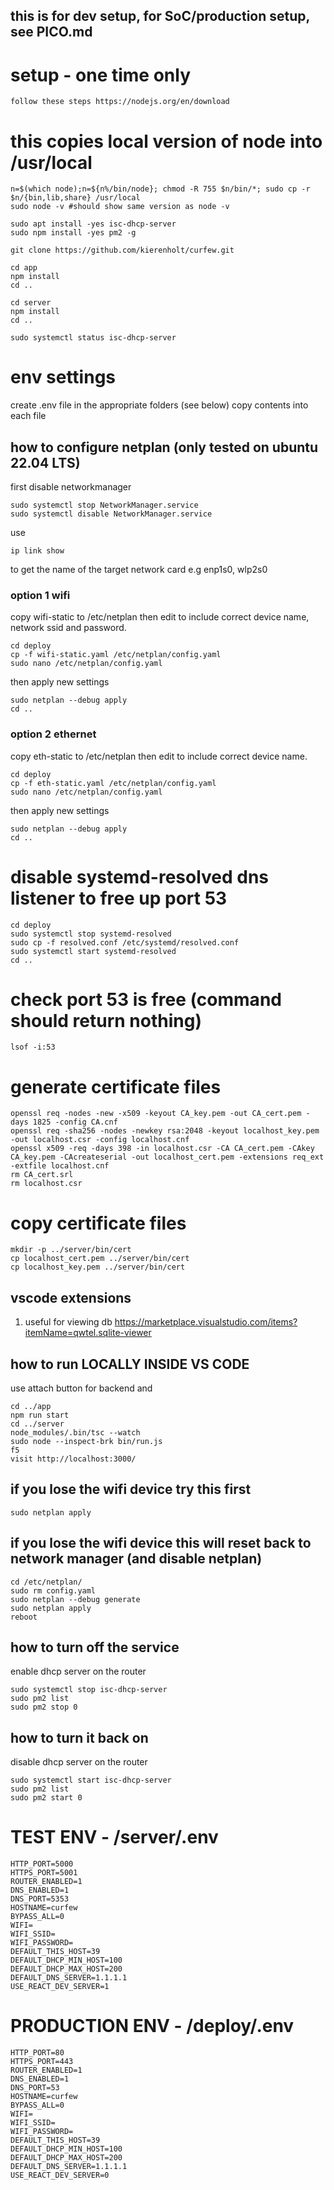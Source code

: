 ## this is for dev setup, for SoC/production setup, see PICO.md

# setup - one time only

    follow these steps https://nodejs.org/en/download

# this copies local version of node into /usr/local

    n=$(which node);n=${n%/bin/node}; chmod -R 755 $n/bin/*; sudo cp -r $n/{bin,lib,share} /usr/local
    sudo node -v #should show same version as node -v

    sudo apt install -yes isc-dhcp-server
    sudo npm install -yes pm2 -g

    git clone https://github.com/kierenholt/curfew.git

    cd app
    npm install
    cd ..

    cd server
    npm install
    cd ..

    sudo systemctl status isc-dhcp-server

# env settings

create .env file in the appropriate folders (see below)
copy contents into each file

## how to configure netplan (only tested on ubuntu 22.04 LTS)

first disable networkmanager

    sudo systemctl stop NetworkManager.service
    sudo systemctl disable NetworkManager.service

use

    ip link show

to get the name of the target network card e.g enp1s0, wlp2s0

### option 1 wifi

copy wifi-static to /etc/netplan
then edit to include correct device name, network ssid and password.

    cd deploy
    cp -f wifi-static.yaml /etc/netplan/config.yaml
    sudo nano /etc/netplan/config.yaml

then apply new settings

    sudo netplan --debug apply
    cd ..

### option 2 ethernet

copy eth-static to /etc/netplan
then edit to include correct device name.

    cd deploy
    cp -f eth-static.yaml /etc/netplan/config.yaml
    sudo nano /etc/netplan/config.yaml

then apply new settings

    sudo netplan --debug apply
    cd ..

# disable systemd-resolved dns listener to free up port 53

    cd deploy
    sudo systemctl stop systemd-resolved
    sudo cp -f resolved.conf /etc/systemd/resolved.conf
    sudo systemctl start systemd-resolved
    cd ..

# check port 53 is free (command should return nothing)

    lsof -i:53

# generate certificate files

    openssl req -nodes -new -x509 -keyout CA_key.pem -out CA_cert.pem -days 1825 -config CA.cnf
    openssl req -sha256 -nodes -newkey rsa:2048 -keyout localhost_key.pem -out localhost.csr -config localhost.cnf
    openssl x509 -req -days 398 -in localhost.csr -CA CA_cert.pem -CAkey CA_key.pem -CAcreateserial -out localhost_cert.pem -extensions req_ext -extfile localhost.cnf
    rm CA_cert.srl
    rm localhost.csr

# copy certificate files

    mkdir -p ../server/bin/cert
    cp localhost_cert.pem ../server/bin/cert
    cp localhost_key.pem ../server/bin/cert

## vscode extensions

1. useful for viewing db
   https://marketplace.visualstudio.com/items?itemName=qwtel.sqlite-viewer

## how to run LOCALLY INSIDE VS CODE

use attach button for backend and

    cd ../app
    npm run start
    cd ../server
    node_modules/.bin/tsc --watch
    sudo node --inspect-brk bin/run.js
    f5
    visit http://localhost:3000/

## if you lose the wifi device try this first

    sudo netplan apply

## if you lose the wifi device this will reset back to network manager (and disable netplan)

    cd /etc/netplan/
    sudo rm config.yaml
    sudo netplan --debug generate
    sudo netplan apply
    reboot

## how to turn off the service

enable dhcp server on the router

    sudo systemctl stop isc-dhcp-server
    sudo pm2 list
    sudo pm2 stop 0

## how to turn it back on

disable dhcp server on the router

    sudo systemctl start isc-dhcp-server
    sudo pm2 list
    sudo pm2 start 0

# TEST ENV - /server/.env

```
HTTP_PORT=5000
HTTPS_PORT=5001
ROUTER_ENABLED=1
DNS_ENABLED=1
DNS_PORT=5353
HOSTNAME=curfew
BYPASS_ALL=0
WIFI=
WIFI_SSID=
WIFI_PASSWORD=
DEFAULT_THIS_HOST=39
DEFAULT_DHCP_MIN_HOST=100
DEFAULT_DHCP_MAX_HOST=200
DEFAULT_DNS_SERVER=1.1.1.1
USE_REACT_DEV_SERVER=1
```

# PRODUCTION ENV - /deploy/.env

```
HTTP_PORT=80
HTTPS_PORT=443
ROUTER_ENABLED=1
DNS_ENABLED=1
DNS_PORT=53
HOSTNAME=curfew
BYPASS_ALL=0
WIFI=
WIFI_SSID=
WIFI_PASSWORD=
DEFAULT_THIS_HOST=39
DEFAULT_DHCP_MIN_HOST=100
DEFAULT_DHCP_MAX_HOST=200
DEFAULT_DNS_SERVER=1.1.1.1
USE_REACT_DEV_SERVER=0
```
